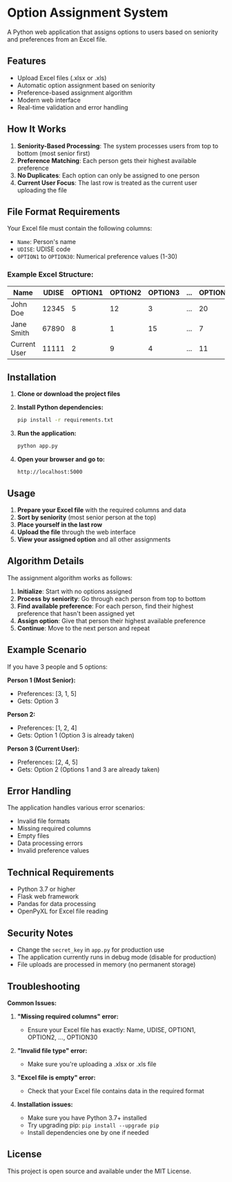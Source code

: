 # Option Assignment System

A Python web application that assigns options to users based on seniority and preferences from an Excel file.

## Features

- Upload Excel files (.xlsx or .xls)
- Automatic option assignment based on seniority
- Preference-based assignment algorithm
- Modern web interface
- Real-time validation and error handling

## How It Works

1. **Seniority-Based Processing**: The system processes users from top to bottom (most senior first)
2. **Preference Matching**: Each person gets their highest available preference
3. **No Duplicates**: Each option can only be assigned to one person
4. **Current User Focus**: The last row is treated as the current user uploading the file

## File Format Requirements

Your Excel file must contain the following columns:
- `Name`: Person's name
- `UDISE`: UDISE code
- `OPTION1` to `OPTION30`: Numerical preference values (1-30)

### Example Excel Structure:
| Name | UDISE | OPTION1 | OPTION2 | OPTION3 | ... | OPTION30 |
|------|-------|---------|---------|---------|-----|----------|
| John Doe | 12345 | 5 | 12 | 3 | ... | 20 |
| Jane Smith | 67890 | 8 | 1 | 15 | ... | 7 |
| Current User | 11111 | 2 | 9 | 4 | ... | 11 |

## Installation

1. **Clone or download the project files**

2. **Install Python dependencies:**
   ```bash
   pip install -r requirements.txt
   ```

3. **Run the application:**
   ```bash
   python app.py
   ```

4. **Open your browser and go to:**
   ```
   http://localhost:5000
   ```

## Usage

1. **Prepare your Excel file** with the required columns and data
2. **Sort by seniority** (most senior person at the top)
3. **Place yourself in the last row**
4. **Upload the file** through the web interface
5. **View your assigned option** and all other assignments

## Algorithm Details

The assignment algorithm works as follows:

1. **Initialize**: Start with no options assigned
2. **Process by seniority**: Go through each person from top to bottom
3. **Find available preference**: For each person, find their highest preference that hasn't been assigned yet
4. **Assign option**: Give that person their highest available preference
5. **Continue**: Move to the next person and repeat

## Example Scenario

If you have 3 people and 5 options:

**Person 1 (Most Senior):**
- Preferences: [3, 1, 5]
- Gets: Option 3

**Person 2:**
- Preferences: [1, 2, 4]
- Gets: Option 1 (Option 3 is already taken)

**Person 3 (Current User):**
- Preferences: [2, 4, 5]
- Gets: Option 2 (Options 1 and 3 are already taken)

## Error Handling

The application handles various error scenarios:
- Invalid file formats
- Missing required columns
- Empty files
- Data processing errors
- Invalid preference values

## Technical Requirements

- Python 3.7 or higher
- Flask web framework
- Pandas for data processing
- OpenPyXL for Excel file reading

## Security Notes

- Change the `secret_key` in `app.py` for production use
- The application currently runs in debug mode (disable for production)
- File uploads are processed in memory (no permanent storage)

## Troubleshooting

**Common Issues:**

1. **"Missing required columns" error:**
   - Ensure your Excel file has exactly: Name, UDISE, OPTION1, OPTION2, ..., OPTION30

2. **"Invalid file type" error:**
   - Make sure you're uploading a .xlsx or .xls file

3. **"Excel file is empty" error:**
   - Check that your Excel file contains data in the required format

4. **Installation issues:**
   - Make sure you have Python 3.7+ installed
   - Try upgrading pip: `pip install --upgrade pip`
   - Install dependencies one by one if needed

## License

This project is open source and available under the MIT License. 